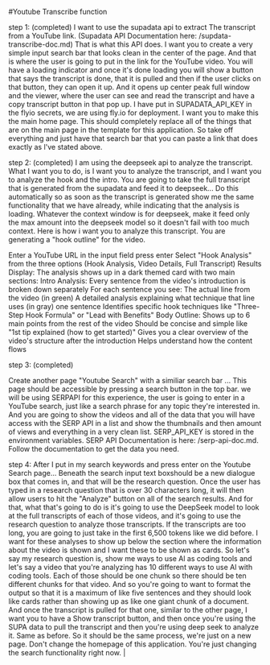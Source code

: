 #Youtube Transcribe function 

step 1: (completed)
I want to use the supadata api to extract The transcript from a YouTube link. (Supadata API Documentation here: /supdata-transcribe-doc.md) That is what this API does. I want you to create a very simple input search bar that looks clean in the center of the page. And that is where the user is going to put in the link for the YouTube video. You will have a loading indicator and once it's done loading you will show a button that says the transcript is done, that it is pulled and then if the user clicks on that button, they can open it up. And it opens up center peak full window and the viewer, where the user can see and read the transcript and have a copy transcript button in that pop up. I have put in SUPADATA_API_KEY in the flyio secrets, we are using fly.io for deployment. I want you to make this the main home page. This should completely replace all of the things that are on the main page in the template for this application. So take off everything and just have that search bar that you can paste a link that does exactly as l've stated above.


step 2: (completed)
I am using the deepseek api to analyze the transcript.
What I want you to do, is I want you to analyze the transcript, and I want you to analyze the hook and the intro.
You are going to take the full transcript that is generated from the supadata and feed it to deepseek... Do this automatically so as soon as the transcript is generated show me the same functionality that we have already, while indicating that the analysis is loading.
Whatever the context window is for deepseek, make it feed only the max amount into the deepseek model so it doesn't fail with too much context.
Here is how i want you to analyze this transcript. You are generating a "hook outline" for the video. 

Enter a YouTube URL in the input field press enter
Select "Hook Analysis" from the three options (Hook Analysis, Video Details, Full Transcript)
Results Display:
The analysis shows up in a dark themed card with two main sections:
Intro Analysis:
Every sentence from the video's introduction is broken down separately
For each sentence you see:
The actual line from the video (in green)
A detailed analysis explaining what technique that line uses (in gray) one sentence Identifies specific hook techniques like "Three-Step Hook Formula" or "Lead with
Benefits"
Body Outline:
Shows up to 6 main points from the rest of the video
Should be concise and simple like "1st tip explained (how to get started)" Gives you a clear overview of the video's structure after the introduction
Helps understand how the content flows

step 3: (completed)

 Create another page "Youtube Search" with a similiar search bar ... This page should be accessible by pressing a search button in the top bar. we will be using SERPAPI for this experience, the user is going to enter in a YouTube search, just like a search phrase for any topic they're interested in. And you are going to show the videos and all of the data that you will have access with the SERP API in a list and show the thumbnails and then amount of views and everything in a very clean list. SERP_API_KEY is stored in the environment variables. SERP API Documentation is here: /serp-api-doc.md. Follow the documentation to get the data you need.

step 4:
After I put in my search keywords and press enter on the Youtube Search page... Beneath the search input text boxshould be a new dialogue box that comes in, and that will be the research question. Once the user has typed in a research question that is over 30 characters long, it will then allow users to hit the "Analyze" button on all of the search results. And for that, what that's going to do is it's going to use the DeepSeek model to look at the full transcripts of each of those videos, and it's going to use the research question to analyze those transcripts.
If the transcripts are too long, you are going to just take in the first 6,500 tokens like we did before. I want for these analyses to show up below the section where the information about the video is shown and I want these to be shown as cards. So let's say my research question is, show me ways to use Al as coding tools and let's say a video that you're analyzing has 10 different ways to use Al with coding tools. Each of those should be one chunk so there should be ten different chunks for that video. And so you're going to want to format the output so that it is a maximum of like five sentences and they should look like cards rather than showing up as like one giant chunk of a document.
And once the transcript is pulled for that one, similar to the other page, I want you to have a Show transcript button, and then once you're using the SUPA data to pull the transcript and then you're using deep seek to analyze it. Same as before. So it should be the same process, we're just on a new page. Don't change the homepage of this application. You're just changing the search functionality right now. |

